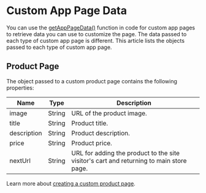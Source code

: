 # Custom App Page Data

You can use the [getAppPageData()](#getAppPageData) function in code for custom app pages to retrieve data you can use to customize the page. The data passed to each type of custom app page is different. This article lists the objects passed to each type of custom app page.

## Product Page

The object passed to a custom product page contains the following properties:

| Name | Type | Description |
| --- | --- | --- |
| image | String | URL of the product image. |
| title | String | Product title. |
| description | String | Product description. |
| price | String | Product price. |
| nextUrl | String | URL for adding the product to the site visitor's cart and returning to main store page. |

Learn more about [creating a custom product page]().